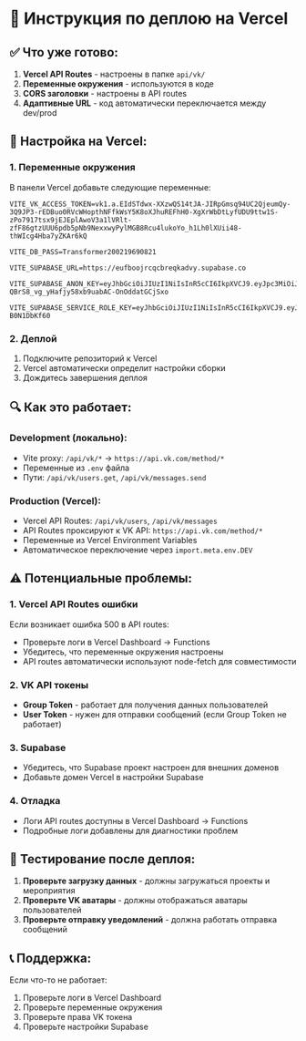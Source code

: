 # 🚀 Инструкция по деплою на Vercel

## ✅ **Что уже готово:**

1. **Vercel API Routes** - настроены в папке `api/vk/`
2. **Переменные окружения** - используются в коде
3. **CORS заголовки** - настроены в API routes
4. **Адаптивные URL** - код автоматически переключается между dev/prod

## 🔧 **Настройка на Vercel:**

### **1. Переменные окружения**
В панели Vercel добавьте следующие переменные:

```
VITE_VK_ACCESS_TOKEN=vk1.a.EIdSTdwx-XXzwQS14tJA-JIRpGmsq94UC2QjeumQy-3Q9JP3-rEDBuo0RVcWHopthNFfkWsY5K8oXJhuREFhH0-XgXrWbDtLyfUDU9ttw1S-zPo7917tsx9jEJEplAwoV3a1lVRlt-zfF86gtzUUU6pdb5pNb9NexxwyPylMGB8Rcu4lukoYo_h1Lh0lXUii48-thWIcg4Hba7yZKAr6kQ

VITE_DB_PASS=Transformer200219690821

VITE_SUPABASE_URL=https://eufboojrcqcbreqkadvy.supabase.co

VITE_SUPABASE_ANON_KEY=eyJhbGciOiJIUzI1NiIsInR5cCI6IkpXVCJ9.eyJpc3MiOiJzdXBhYmFzZSIsInJlZiI6ImV1ZmJvb2pyY3FjYnJlcWthZHZ5Iiwicm9sZSI6ImFub24iLCJpYXQiOjE3NTg3MzczNjcsImV4cCI6MjA3NDMxMzM2N30.gTQ-QBrS8_vg_yHafjy58xb9uabAC-OnOddatGCjSxo

VITE_SUPABASE_SERVICE_ROLE_KEY=eyJhbGciOiJIUzI1NiIsInR5cCI6IkpXVCJ9.eyJpc3MiOiJzdXBhYmFzZSIsInJlZiI6ImV1ZmJvb2pyY3FjYnJlcWthZHZ5Iiwicm9sZSI6InNlcnZpY2Vfcm9sZSIsImlhdCI6MTc1ODczNzM2NywiZXhwIjoyMDc0MzEzMzY3fQ.ybo184E9NZnHaBtlDOjtOCQ9yMDlhiKK-B0N1DbKf60
```

### **2. Деплой**
1. Подключите репозиторий к Vercel
2. Vercel автоматически определит настройки сборки
3. Дождитесь завершения деплоя

## 🔍 **Как это работает:**

### **Development (локально):**
- Vite proxy: `/api/vk/*` → `https://api.vk.com/method/*`
- Переменные из `.env` файла
- Пути: `/api/vk/users.get`, `/api/vk/messages.send`

### **Production (Vercel):**
- Vercel API Routes: `/api/vk/users`, `/api/vk/messages`
- API Routes проксируют к VK API: `https://api.vk.com/method/*`
- Переменные из Vercel Environment Variables
- Автоматическое переключение через `import.meta.env.DEV`

## ⚠️ **Потенциальные проблемы:**

### **1. Vercel API Routes ошибки**
Если возникает ошибка 500 в API routes:
- Проверьте логи в Vercel Dashboard → Functions
- Убедитесь, что переменные окружения настроены
- API routes автоматически используют node-fetch для совместимости

### **2. VK API токены**
- **Group Token** - работает для получения данных пользователей
- **User Token** - нужен для отправки сообщений (если Group Token не работает)

### **3. Supabase**
- Убедитесь, что Supabase проект настроен для внешних доменов
- Добавьте домен Vercel в настройки Supabase

### **4. Отладка**
- Логи API routes доступны в Vercel Dashboard → Functions
- Подробные логи добавлены для диагностики проблем

## 🧪 **Тестирование после деплоя:**

1. **Проверьте загрузку данных** - должны загружаться проекты и мероприятия
2. **Проверьте VK аватары** - должны отображаться аватары пользователей
3. **Проверьте отправку уведомлений** - должна работать отправка сообщений

## 📞 **Поддержка:**

Если что-то не работает:
1. Проверьте логи в Vercel Dashboard
2. Проверьте переменные окружения
3. Проверьте права VK токена
4. Проверьте настройки Supabase
